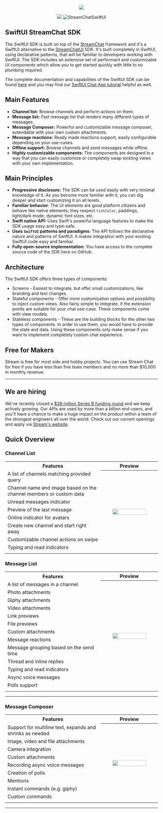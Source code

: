 <p align="center">
  <img src="ReadmeAssets/iOS_Chat_Messaging.png"/>
</p>

<p align="center">
  <a href="https://sonarcloud.io/summary/new_code?id=GetStream_stream-chat-swiftui"><img src="https://sonarcloud.io/api/project_badges/measure?project=GetStream_stream-chat-swiftui&metric=coverage" /></a>

  <img id="stream-chat-swiftui-label" alt="StreamChatSwiftUI" src="https://img.shields.io/badge/StreamChatSwiftUI-8.23%20MB-blue"/>
</p>

## SwiftUI StreamChat SDK

The SwiftUI SDK is built on top of the [StreamChat](https://getstream.io/chat/docs/ios-swift/?language=swift) framework and it's a SwiftUI alternative to the [StreamChatUI](https://getstream.io/chat/docs/sdk/ios/) SDK. It's built completely in SwiftUI, using declarative patterns, that will be familiar to developers working with SwiftUI. The SDK includes an extensive set of performant and customizable UI components which allow you to get started quickly with little to no plumbing required.

The complete documentation and capabilities of the SwiftUI SDK can be found [here](https://getstream.io/chat/docs/sdk/ios/swiftui/) and you may find our [SwiftUI Chat App tutorial](https://getstream.io/tutorials/swiftui-chat/) helpful as well.

## Main Features

- **Channel list:** Browse channels and perform actions on them.
- **Message list:** Fast message list that renders many different types of messages.
- **Message Composer:** Powerful and customizable message composer, extendable with your own custom attachments.
- **Message reactions:** Ready made reactions support, easily configurable depending on your use-cases.
- **Offline support:** Browse channels and send messages while offline.
- **Highly customizable components:** The components are designed in a way that you can easily customize or completely swap existing views with your own implementation.

## Main Principles

- **Progressive disclosure:** The SDK can be used easily with very minimal knowledge of it. As you become more familiar with it, you can dig deeper and start customizing it on all levels.
- **Familiar behavior**: The UI elements are good platform citizens and behave like native elements; they respect `tintColor`, paddings, light/dark mode, dynamic font sizes, etc.
- **Swift native API:** Uses Swift's powerful language features to make the SDK usage easy and type-safe.
- **Uses `SwiftUI` patterns and paradigms:** The API follows the declarative nature and patterns of SwiftUI. It makes integration with your existing SwiftUI code easy and familiar.
- **Fully open-source implementation:** You have access to the complete source code of the SDK here on GitHub.

## Architecture

The SwiftUI SDK offers three types of components:

- Screens - Easiest to integrate, but offer small customizations, like branding and text changes.
- Stateful components - Offer more customization options and possibility to inject custom views. Also fairly simple to integrate, if the extension points are suitable for your chat use-case. These components come with view models.
- Stateless components - These are the building blocks for the other two types of components. In order to use them, you would have to provide the state and data. Using these components only make sense if you want to implement completely custom chat experience.

## Free for Makers

Stream is free for most side and hobby projects. You can use Stream Chat for free if you have less than five team members and no more than $10,000 in monthly revenue.

---

## We are hiring
We've recently closed a [\$38 million Series B funding round](https://techcrunch.com/2021/03/04/stream-raises-38m-as-its-chat-and-activity-feed-apis-power-communications-for-1b-users/) and we keep actively growing.
Our APIs are used by more than a billion end-users, and you'll have a chance to make a huge impact on the product within a team of the strongest engineers all over the world.
Check out our current openings and apply via [Stream's website](https://getstream.io/team/#jobs).

## Quick Overview

### Channel List

<table>
  <tr>
    <th width="50%">Features</th>
    <th width="30%">Preview</th>
  </tr>
  <tr>
    <td> A list of channels matching provided query </td>
    <th rowspan="9"><img src="ReadmeAssets/ChannelListPreview.gif?raw=true" width="80%" /></th>
  </tr>
   <tr> <td> Channel name and image based on the channel members or custom data</td> </tr>
  <tr> <td> Unread messages indicator </td> </tr>
  <tr> <td> Preview of the last message </td> </tr>
  <tr> <td> Online indicator for avatars </td> </tr>
  <tr> <td> Create new channel and start right away </td> </tr>
  <tr> <td> Customizable channel actions on swipe </td> </tr>
  <tr> <td> Typing and read indicators </td> </tr>
  <tr><td> </td> </tr>
  </tr>
</table>

### Message List

<table>
  <tr>
    <th width="50%">Features</th>
    <th width="30%">Preview</th>
  </tr>
  <tr>
    <td> A list of messages in a channel </td>
    <th rowspan="14"><img src="ReadmeAssets/MessageListPreview.gif?raw=true" width="80%" /></th>
  </tr>
  <tr> <td> Photo attachments </td> </tr>
  <tr> <td> Giphy attachments </td> </tr>
  <tr> <td> Video attachments </td> </tr>
  <tr> <td> Link previews </td> </tr>
  <tr> <td> File previews </td> </tr>
  <tr> <td> Custom attachments </td> </tr>
  <tr> <td> Message reactions </td> </tr>
  <tr> <td> Message grouping based on the send time </td> </tr>
  <tr> <td> Thread and inline replies </td> </tr>
  <tr> <td> Typing and read indicators </td> </tr>
  <tr> <td> Async voice messages </td> </tr>
  <tr> <td> Polls support </td> </tr>
  <tr><td> </td> </tr>
  </tr>
</table>

---

### Message Composer

<table>
  <tr>
    <th width="50%">Features</th>
    <th width="30%">Preview</th>
  </tr>
  <tr>
    <td> Support for multiline text, expands and shrinks as needed </td>
    <th rowspan="10"><img src="ReadmeAssets/Message_Composer_Bezels.png?raw=true" width="80%" /></th>
  </tr>
  <tr> <td> Image, video and file attachments </td> </tr>
  <tr> <td> Camera integration </td> </tr>
  <tr> <td> Custom attachments </td> </tr>
  <tr> <td> Recording async voice messages </td> </tr>
  <tr> <td> Creation of polls </td> </tr>
  <tr> <td> Mentions </td> </tr>
  <tr> <td> Instant commands (e.g. giphy) </td> </tr>
  <tr> <td> Custom commands </td> </tr>
  <tr><td> </td> </tr>
  </tr>
</table>

---
